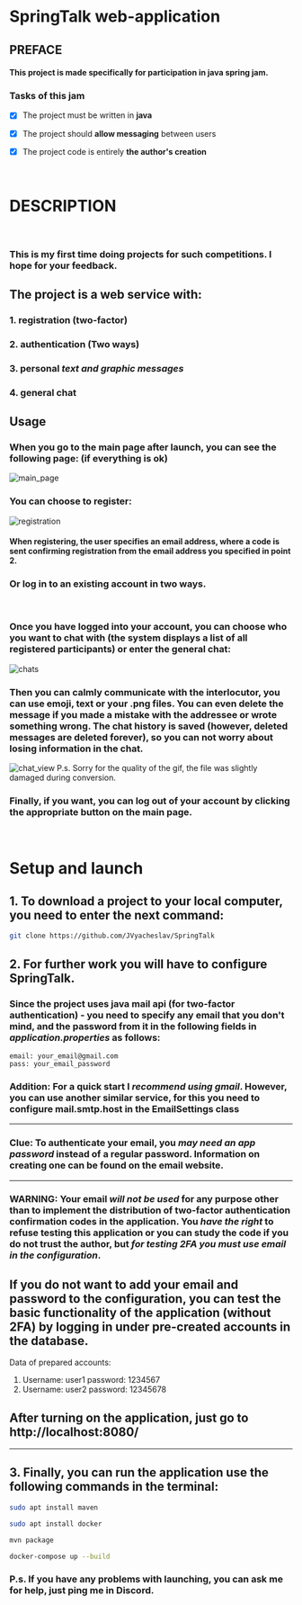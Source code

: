 
# SpringTalk web-application

##  PREFACE
#### This project is made specifically for participation in **java spring jam**.


### Tasks of this jam

- [X] The project must be written in **java**

- [X] The project should **allow messaging** between users

- [X] The project code is entirely **the author's creation**

<br>

# DESCRIPTION
<br>

### This is my first time doing projects for such competitions. I hope for your feedback.

## The project is a web service with: 
### 1. registration (two-factor)
### 2. authentication (Two ways)
### 3. personal ***text and graphic messages***
### 4. general chat

## Usage
### When you go to the main page after launch, you can see the following page: (if everything is ok)
![main_page](readme/main_page.png)

### You can choose to register:
![registration](readme/register.png)
#### When registering, the user specifies an email address, where a code is sent confirming registration from the email address you specified in point 2.

### Or log in to an existing account in two ways.
<br>

### Once you have logged into your account, you can choose who you want to chat with (the system displays a list of all registered participants) or enter the general chat:
![chats](readme/chats.png)

### Then you can calmly communicate with the interlocutor, you can use emoji, text or your .png files. You can even delete the message if you made a mistake with the addressee or wrote something wrong. The chat history is saved (however, deleted messages are deleted forever), so you can not worry about losing information in the chat.
![chat_view](readme/usage.gif)
P.s. Sorry for the quality of the gif, the file was slightly damaged during conversion.

### Finally, if you want, you can log out of your account by clicking the appropriate button on the main page.
<br>

# Setup and launch


## 1. To download a project to your local computer, you need to enter the next command:
```bash
git clone https://github.com/JVyacheslav/SpringTalk
```

## 2. For further work you will have to configure SpringTalk. 
### Since the project uses java mail api (for two-factor authentication) - you need to specify any **email** that you don't mind, and the **password** from it in the following fields in ***application.properties*** as follows:
```
email: your_email@gmail.com
pass: your_email_password

```
### Addition: For a quick start I ***recommend using gmail***. However, you can use another similar service, for this you need to configure mail.smtp.host in the EmailSettings class

___
### Clue: To authenticate your email, you ***may need an app password*** instead of a regular password. Information on creating one can be found on the email website.
___

### WARNING: Your email ***will not be used*** for any purpose other than to implement the distribution of two-factor authentication confirmation codes in the application. You ***have the right*** to refuse testing this application or you can study the code if you do not trust the author, but ***for testing 2FA you must use email in the configuration***. 

## If you do not want to add your email and password to the configuration, you can test the basic functionality of the application (without 2FA) by logging in under pre-created accounts in the database.
Data of prepared accounts:
1. Username: user1
password: 1234567
2. Username: user2
password: 12345678

## After turning on the application, just go to http://localhost:8080/
___
## 3. Finally, you can run the application use the following commands in the terminal:
```bash
sudo apt install maven

sudo apt install docker

mvn package

docker-compose up --build
```


### P.s. If you have any problems with launching, you can ask me for help, just ping me in Discord. 
